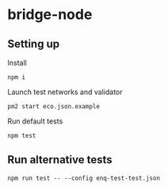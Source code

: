 # bridge-node

## Setting up

Install
```
npm i
```

Launch test networks and validator
```
pm2 start eco.json.example
```
Run default tests

```
npm test
```

## Run alternative tests
```
npm run test -- --config enq-test-test.json
```

